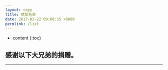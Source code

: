 ```yaml
---
layout: copy
title: 赞助名单
date: 2017-02-22 09:08:15 +0800
permlink: /list
---
```


* content
{:toc}

感谢以下大兄弟的捐赠。
-------------------------

-------------------------
